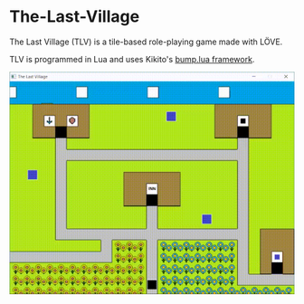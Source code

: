 # The-Last-Village
The Last Village (TLV) is a tile-based role-playing game made with LÖVE.

TLV is programmed in Lua and uses Kikito's [bump.lua framework](https://github.com/kikito/bump.lua).

![simpledemo](https://raw.githubusercontent.com/AndrewDiMola/The-Last-Village/master/images/The%20Last%20Village%20Demo.gif)

